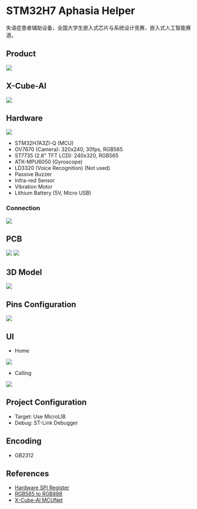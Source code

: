 # STM32H7 Aphasia Helper
失语症患者辅助设备，全国大学生嵌入式芯片与系统设计竞赛，嵌入式人工智能赛道。

## Product
![](./imgs/product.png)

## X-Cube-AI
![](./imgs/AI.png)

## Hardware
![](./imgs/peripherals.png)
- STM32H7A3ZI-Q (MCU)
- OV7670 (Camera): 320x240, 30fps, RGB565
- ST7735 (2.8" TFT LCD): 240x320, RGB565
- ATK-MPU6050 (Gyroscope)
- LD3320 (Voice Recognition) (Not used)
- Passive Buzzer
- Infra-red Sensor
- Vibration Motor
- Lithium Battery (5V, Micro USB)

### Connection
![](./imgs/connection.png)

## PCB
![](./imgs/schematic.png)
![](./imgs/PCB.svg)

## 3D Model
![](./imgs/3d_modeling.png)

## Pins Configuration
![](./imgs/pins.png)

## UI
- Home 

![](./imgs/UI/choose_eat.jpg)

- Calling

![](./imgs/UI/call_eat.jpg)

## Project Configuration
- Target: Use MicroLIB
- Debug: ST-Link Debugger

## Encoding
- GB2312

## References
- [Hardware SPI Register](https://www.armbbs.cn/forum.php?mod=viewthread&tid=117991)
- [RGB565 to RGB888](https://stackoverflow.com/questions/2442576/how-does-one-convert-16-bit-rgb565-to-24-bit-rgb888)
- [X-Cube-AI MCUNet](https://github.com/mit-han-lab/mcunet)
